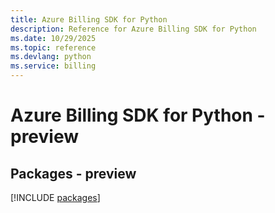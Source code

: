 ```yaml
---
title: Azure Billing SDK for Python
description: Reference for Azure Billing SDK for Python
ms.date: 10/29/2025
ms.topic: reference
ms.devlang: python
ms.service: billing
---
```

# Azure Billing SDK for Python - preview
## Packages - preview
[!INCLUDE [packages](billing-index.md)]